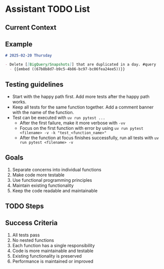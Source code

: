 # Assistant TODO List

## Current Context

## Example

```markdown
# 2025-02-20 Thursday

- Delete [[BigQuery/Snapshots]] that are duplicated in a day. #query
  - {{embed ((67b8b8d7-b9c5-4b86-bc97-bc06fea24ee5))}}
```

## Testing guidelines
- Start with the happy path first. Add more tests after the happy path works.
- Keep all tests for the same function together. Add a comment banner with the name of the function.
- Test can be executed with `uv run pytest ...`
   - After the first failure, make it more verbose with `-vv`
   - Focus on the first function with error by using `uv run pytest <filename> -v -k "test_<function_name>"`
   - After the function at focus finishes successfully, run all tests with `uv run pytest <filename> -v`

## Goals
1. Separate concerns into individual functions
2. Make code more testable
3. Use functional programming principles
4. Maintain existing functionality
5. Keep the code readable and maintainable

## TODO Steps


## Success Criteria
1. All tests pass
2. No nested functions
3. Each function has a single responsibility
4. Code is more maintainable and testable
5. Existing functionality is preserved
6. Performance is maintained or improved 